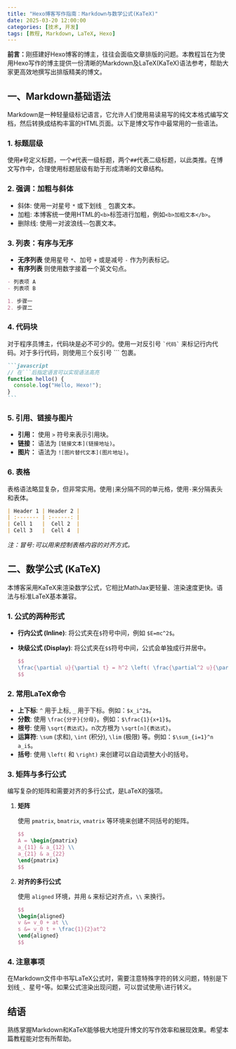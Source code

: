 ```yaml
---
title: "Hexo博客写作指南：Markdown与数学公式(KaTeX)"
date: 2025-03-20 12:00:00
categories: [技术, 开发]
tags: [教程, Markdown, LaTeX, Hexo]
---
```


<b>前言：</b>刚搭建好Hexo博客的博主，往往会面临文章排版的问题。本教程旨在为使用Hexo写作的博主提供一份清晰的Markdown及LaTeX(KaTeX)语法参考，帮助大家更高效地撰写出排版精美的博文。

<!--more-->

## 一、Markdown基础语法

Markdown是一种轻量级标记语言，它允许人们使用易读易写的纯文本格式编写文档，然后转换成结构丰富的HTML页面。以下是博文写作中最常用的一些语法。

### <b>1. 标题层级</b>

使用`#`号定义标题，一个`#`代表一级标题，两个`##`代表二级标题，以此类推。在博文写作中，合理使用标题层级有助于形成清晰的文章结构。

### <b>2. 强调：加粗与斜体</b>

-   斜体: 使用一对星号 `*` 或下划线 `_` 包裹文本。
-   加粗: 本博客统一使用HTML的`<b>`标签进行加粗，例如`<b>加粗文本</b>`。
-   删除线: 使用一对波浪线`~~`包裹文本。

### <b>3. 列表：有序与无序</b>

-   <b>无序列表</b> 使用星号 `*`、加号 `+` 或是减号 `-` 作为列表标记。
-   <b>有序列表</b> 则使用数字接着一个英文句点。

```markdown
- 列表项 A
- 列表项 B

1. 步骤一
2. 步骤二
```

### <b>4. 代码块</b>

对于程序员博主，代码块是必不可少的。使用一对反引号 `` `代码` `` 来标记行内代码。对于多行代码，则使用三个反引号 ``` 包裹。

````markdown
```javascript
// 在```后指定语言可以实现语法高亮
function hello() {
  console.log("Hello, Hexo!");
}
```
````

### <b>5. 引用、链接与图片</b>

-   <b>引用：</b> 使用 `>` 符号来表示引用块。
-   <b>链接：</b> 语法为 `[链接文本](链接地址)`。
-   <b>图片：</b> 语法为 `![图片替代文本](图片地址)`。

### <b>6. 表格</b>

表格语法略显复杂，但非常实用。使用`|`来分隔不同的单元格，使用`-`来分隔表头和表体。

```markdown
| Header 1 | Header 2 |
| :------- | :------: |
| Cell 1   |  Cell 2  |
| Cell 3   |  Cell 4  |
```
*注：冒号`:`可以用来控制表格内容的对齐方式。*

## 二、数学公式 (KaTeX)

本博客采用KaTeX来渲染数学公式，它相比MathJax更轻量、渲染速度更快。语法与标准LaTeX基本兼容。

### <b>1. 公式的两种形式</b>

-   <b>行内公式 (Inline)</b>: 将公式夹在`$`符号中间，例如 `$E=mc^2$`。
-   <b>块级公式 (Display)</b>: 将公式夹在`$$`符号中间，公式会单独成行并居中。

    ```latex
    $$
    \frac{\partial u}{\partial t} = h^2 \left( \frac{\partial^2 u}{\partial x^2} + \frac{\partial^2 u}{\partial y^2} \right)
    $$
    ```

### <b>2. 常用LaTeX命令</b>

-   <b>上下标</b>: `^` 用于上标, `_` 用于下标。例如：`$x_i^2$`。
-   <b>分数</b>: 使用 `\frac{分子}{分母}`。例如：`$\frac{1}{x+1}$`。
-   <b>根号</b>: 使用 `\sqrt{表达式}`。n次方根为 `\sqrt[n]{表达式}`。
-   <b>运算符</b>: `\sum` (求和), `\int` (积分), `\lim` (极限) 等。例如：`$\sum_{i=1}^n a_i$`。
-   <b>括号</b>: 使用 `\left(` 和 `\right)` 来创建可以自动调整大小的括号。

### <b>3. 矩阵与多行公式</b>

编写复杂的矩阵和需要对齐的多行公式，是LaTeX的强项。

1.  <b>矩阵</b>

    使用 `pmatrix`, `bmatrix`, `vmatrix` 等环境来创建不同括号的矩阵。

    ```latex
    $$
    A = \begin{pmatrix}
    a_{11} & a_{12} \\
    a_{21} & a_{22}
    \end{pmatrix}
    $$
    ```

2.  <b>对齐的多行公式</b>

    使用 `aligned` 环境，并用 `&` 来标记对齐点，`\\` 来换行。

    ```latex
    $$
    \begin{aligned}
    v &= v_0 + at \\
    s &= v_0 t + \frac{1}{2}at^2
    \end{aligned}
    $$
    ```

### <b>4. 注意事项</b>

在Markdown文件中书写LaTeX公式时，需要注意特殊字符的转义问题，特别是下划线`_`、星号`*`等。如果公式渲染出现问题，可以尝试使用`\`进行转义。

## 结语

熟练掌握Markdown和KaTeX能够极大地提升博文的写作效率和展现效果。希望本篇教程能对您有所帮助。
